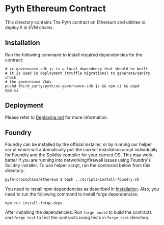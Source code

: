 # Pyth Ethereum Contract

This directory contains The Pyth contract on Ethereum and utilities to deploy it in EVM chains.

## Installation

Run the following command to install required dependencies for the contract:

```
# xc-governance-sdk-js is a local dependency that should be built
# it is used in deployment (truffle migrations) to generate/sanity check
# the governance VAAs 
pushd third_party/pyth/xc-governance-sdk-js && npm ci && popd
npm ci
```

## Deployment
Please refer to [Deploying.md](./Deploying.md) for more information.

## Foundry

Foundry can be installed by the official installer, or by running our helper script which will automatically pull the correct installation script individually for Foundry and the Solidity compiler for your current OS. This may work better if you are running into networking/firewall issues using Foundry's Solidity installer. To use helper script, run the command below from this directory:

``` sh
pyth-crosschain/ethereum $ bash ../scripts/install-foundry.sh
```

You need to install npm dependencies as described in [Installation](#installation). Also, you need to run the following
command to install forge dependencies:

```
npm run install-forge-deps
```

After installing the dependencies. Run `forge build` to build the contracts and `forge test` to
test the contracts using tests in `forge-test` directory.
